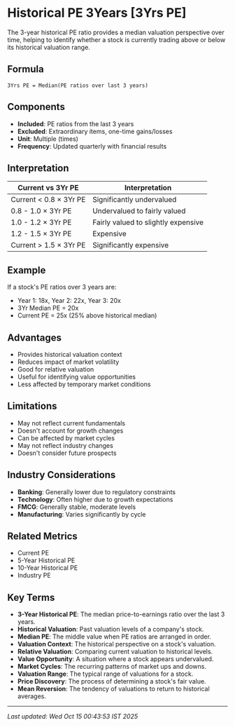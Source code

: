 # Historical PE 3Years [3Yrs PE]

The 3-year historical PE ratio provides a median valuation perspective over time, helping to identify whether a stock is currently trading above or below its historical valuation range.

## Formula
```text
3Yrs PE = Median(PE ratios over last 3 years)
```

## Components
- **Included**: PE ratios from the last 3 years
- **Excluded**: Extraordinary items, one-time gains/losses
- **Unit**: Multiple (times)
- **Frequency**: Updated quarterly with financial results

## Interpretation
| Current vs 3Yr PE | Interpretation |
|-------------------|----------------|
| Current < 0.8 × 3Yr PE | Significantly undervalued |
| 0.8 - 1.0 × 3Yr PE | Undervalued to fairly valued |
| 1.0 - 1.2 × 3Yr PE | Fairly valued to slightly expensive |
| 1.2 - 1.5 × 3Yr PE | Expensive |
| Current > 1.5 × 3Yr PE | Significantly expensive |

## Example
If a stock's PE ratios over 3 years are:
- Year 1: 18x, Year 2: 22x, Year 3: 20x
- 3Yr Median PE = 20x
- Current PE = 25x (25% above historical median)

## Advantages
- Provides historical valuation context
- Reduces impact of market volatility
- Good for relative valuation
- Useful for identifying value opportunities
- Less affected by temporary market conditions

## Limitations
- May not reflect current fundamentals
- Doesn't account for growth changes
- Can be affected by market cycles
- May not reflect industry changes
- Doesn't consider future prospects

## Industry Considerations
- **Banking**: Generally lower due to regulatory constraints
- **Technology**: Often higher due to growth expectations
- **FMCG**: Generally stable, moderate levels
- **Manufacturing**: Varies significantly by cycle

## Related Metrics
- Current PE
- 5-Year Historical PE
- 10-Year Historical PE
- Industry PE

## Key Terms
- **3-Year Historical PE**: The median price-to-earnings ratio over the last 3 years.
- **Historical Valuation**: Past valuation levels of a company's stock.
- **Median PE**: The middle value when PE ratios are arranged in order.
- **Valuation Context**: The historical perspective on a stock's valuation.
- **Relative Valuation**: Comparing current valuation to historical levels.
- **Value Opportunity**: A situation where a stock appears undervalued.
- **Market Cycles**: The recurring patterns of market ups and downs.
- **Valuation Range**: The typical range of valuations for a stock.
- **Price Discovery**: The process of determining a stock's fair value.
- **Mean Reversion**: The tendency of valuations to return to historical averages.

---
*Last updated: Wed Oct 15 00:43:53 IST 2025*
